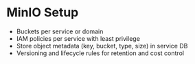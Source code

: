 # MinIO Setup

- Buckets per service or domain
- IAM policies per service with least privilege
- Store object metadata (key, bucket, type, size) in service DB
- Versioning and lifecycle rules for retention and cost control
